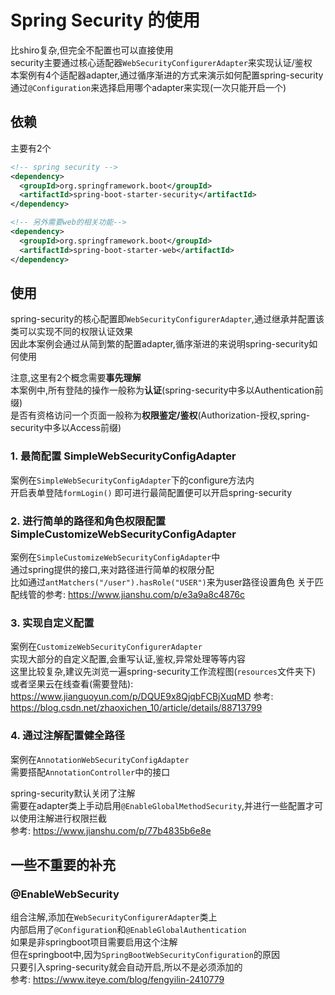 # Spring Security 的使用

比shiro复杂,但完全不配置也可以直接使用  
security主要通过核心适配器`WebSecurityConfigurerAdapter`来实现认证/鉴权  
本案例有4个适配器adapter,通过循序渐进的方式来演示如何配置spring-security  
通过`@Configuration`来选择启用哪个adapter来实现(一次只能开启一个)  

## 依赖

主要有2个

```xml
<!-- spring security -->
<dependency>
  <groupId>org.springframework.boot</groupId>
  <artifactId>spring-boot-starter-security</artifactId>
</dependency>

<!-- 另外需要web的相关功能-->
<dependency>
  <groupId>org.springframework.boot</groupId>
  <artifactId>spring-boot-starter-web</artifactId>
</dependency>
```

## 使用

spring-security的核心配置即`WebSecurityConfigurerAdapter`,通过继承并配置该类可以实现不同的权限认证效果  
因此本案例会通过从简到繁的配置adapter,循序渐进的来说明spring-security如何使用  

注意,这里有2个概念需要**事先理解**  
本案例中,所有登陆的操作一般称为**认证**(spring-security中多以Authentication前缀)  
是否有资格访问一个页面一般称为**权限鉴定/鉴权**(Authorization-授权,spring-security中多以Access前缀)

### 1. 最简配置 SimpleWebSecurityConfigAdapter

案例在`SimpleWebSecurityConfigAdapter`下的configure方法内  
开启表单登陆`formLogin()`
即可进行最简配置便可以开启spring-security

### 2. 进行简单的路径和角色权限配置 SimpleCustomizeWebSecurityConfigAdapter

案例在`SimpleCustomizeWebSecurityConfigAdapter`中  
通过spring提供的接口,来对路径进行简单的权限分配  
比如通过`antMatchers("/user").hasRole("USER")`来为user路径设置角色
关于匹配线管的参考: https://www.jianshu.com/p/e3a9a8c4876c

### 3. 实现自定义配置

案例在`CustomizeWebSecurityConfigurerAdapter`  
实现大部分的自定义配置,会重写认证,鉴权,异常处理等等内容  
这里比较复杂,建议先浏览一遍spring-security工作流程图(`resources`文件夹下)  
或者坚果云在线查看(需要登陆): https://www.jianguoyun.com/p/DQUE9x8QjqbFCBjXuqMD
参考: https://blog.csdn.net/zhaoxichen_10/article/details/88713799

### 4. 通过注解配置健全路径

案例在`AnnotationWebSecurityConfigAdapter`  
需要搭配`AnnotationController`中的接口  

spring-security默认关闭了注解  
需要在adapter类上手动启用`@EnableGlobalMethodSecurity`,并进行一些配置才可以使用注解进行权限拦截  
参考: https://www.jianshu.com/p/77b4835b6e8e

## 一些不重要的补充

### @EnableWebSecurity

组合注解,添加在`WebSecurityConfigurerAdapter`类上  
内部启用了`@Configuration`和`@EnableGlobalAuthentication`  
如果是非springboot项目需要启用这个注解  
但在springboot中,因为`SpringBootWebSecurityConfiguration`的原因  
只要引入spring-security就会自动开启,所以不是必须添加的  
参考: https://www.iteye.com/blog/fengyilin-2410779

